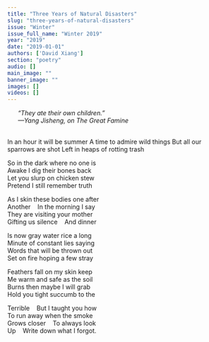 ```yaml
---
title: "Three Years of Natural Disasters"
slug: "three-years-of-natural-disasters"
issue: "Winter"
issue_full_name: "Winter 2019"
year: "2019"
date: "2019-01-01"
authors: ['David Xiang']
section: "poetry"
audio: []
main_image: ""
banner_image: ""
images: []
videos: []
---
```


&nbsp;&nbsp;&nbsp;&nbsp;&nbsp; *“They ate their own children.”*  
&nbsp;&nbsp;&nbsp;&nbsp;&nbsp; *—Yang Jisheng, on The Great Famine*  

<br>
In an hour it will be summer  
A time to admire wild things  
But all our sparrows are shot  
Left in heaps of rotting trash  

So in the dark where no one is  
Awake I dig their bones back  
Let you slurp on chicken stew  
Pretend I still remember truth  

As I skin these bodies one after  
Another &nbsp;&nbsp; In the morning I say  
They are visiting your mother  
Gifting us silence &nbsp;&nbsp; And dinner  

Is now gray water rice a long  
Minute of constant lies saying  
Words that will be thrown out  
Set on fire hoping a few stray  

Feathers fall on my skin keep  
Me warm and safe as the soil  
Burns then maybe I will grab  
Hold you tight succumb to the  

Terrible &nbsp;&nbsp; But I taught you how  
To run away when the smoke  
Grows closer &nbsp;&nbsp; To always look  
Up &nbsp;&nbsp; Write down what I forgot.  
